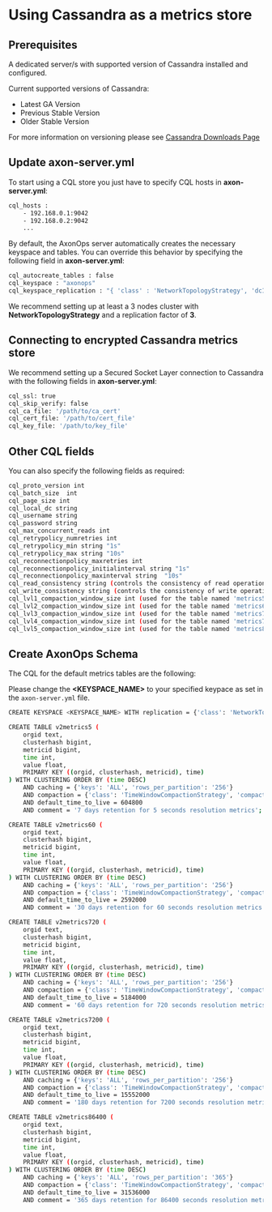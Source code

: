 # Using Cassandra as a metrics store

## Prerequisites

A dedicated server/s with supported version of Cassandra installed and configured.

Current supported versions of Cassandra: 

- Latest GA Version
- Previous Stable Version
- Older Stable Version

For more information on versioning please see [Cassandra Downloads Page](https://cassandra.apache.org/_/download.html)

## Update axon-server.yml

To start using a CQL store you just have to specify CQL hosts in **axon-server.yml**:
``` bash
cql_hosts :
    - 192.168.0.1:9042
    - 192.168.0.2:9042
    ...
```

By default, the AxonOps server automatically creates the necessary keyspace and tables.
You can override this behavior by specifying the following field in **axon-server.yml**:
``` bash
cql_autocreate_tables : false
cql_keyspace : "axonops"
cql_keyspace_replication : "{ 'class' : 'NetworkTopologyStrategy', 'dc1' : 3 }"
```

We recommend setting up at least a 3 nodes cluster with **NetworkTopologyStrategy** and a replication factor of **3**.

## Connecting to encrypted Cassandra metrics store

We recommend setting up a Secured Socket Layer connection to Cassandra with the following fields in **axon-server.yml**:
``` bash
cql_ssl: true
cql_skip_verify: false
cql_ca_file: '/path/to/ca_cert'
cql_cert_file: '/path/to/cert_file'
cql_key_file: '/path/to/key_file'
```

## Other CQL fields

You can also specify the following fields as required:

``` bash
cql_proto_version int                   
cql_batch_size  int                   
cql_page_size int                   
cql_local_dc string                
cql_username string                
cql_password string                
cql_max_concurrent_reads int                   
cql_retrypolicy_numretries int                   
cql_retrypolicy_min string "1s"
cql_retrypolicy_max string "10s"
cql_reconnectionpolicy_maxretries int                   
cql_reconnectionpolicy_initialinterval string "1s"
cql_reconnectionpolicy_maxinterval string  "10s"                     
cql_read_consistency string (controls the consistency of read operations, defaults to LOCAL_ONE)              
cql_write_consistency string (controls the consistency of write operations, defaults to LOCAL_ONE)               
cql_lvl1_compaction_window_size int (used for the table named 'metrics5' when you let axonserver managing the tables automatically)                  
cql_lvl2_compaction_window_size int (used for the table named 'metrics60' when you let axonserver managing the tables automatically)                  
cql_lvl3_compaction_window_size int (used for the table named 'metrics720' when you let axonserver managing the tables automatically)                  
cql_lvl4_compaction_window_size int (used for the table named 'metrics7200' when you let axonserver managing the tables automatically)                  
cql_lvl5_compaction_window_size int (used for the table named 'metrics86400' when you let axonserver managing the tables automatically)                  
```

## Create AxonOps Schema

The CQL for the default metrics tables are the following:

Please change the **&lt;KEYSPACE_NAME&gt;** to your specified keypace as set in the `axon-server.yml` file.

``` bash
CREATE KEYSPACE <KEYSPACE_NAME> WITH replication = {'class': 'NetworkTopologyStrategy', 'dc1': '3'};

CREATE TABLE v2metrics5 (
    orgid text,
    clusterhash bigint,
    metricid bigint,
    time int,
    value float,
    PRIMARY KEY ((orgid, clusterhash, metricid), time)
) WITH CLUSTERING ORDER BY (time DESC)
    AND caching = {'keys': 'ALL', 'rows_per_partition': '256'}
    AND compaction = {'class': 'TimeWindowCompactionStrategy', 'compaction_window_size': '1', 'compaction_window_unit': 'DAYS', 'max_threshold': '32', 'min_threshold': '4'}
    AND default_time_to_live = 604800
    AND comment = '7 days retention for 5 seconds resolution metrics';

CREATE TABLE v2metrics60 (
    orgid text,
    clusterhash bigint,
    metricid bigint,
    time int,
    value float,
    PRIMARY KEY ((orgid, clusterhash, metricid), time)
) WITH CLUSTERING ORDER BY (time DESC)
    AND caching = {'keys': 'ALL', 'rows_per_partition': '256'}
    AND compaction = {'class': 'TimeWindowCompactionStrategy', 'compaction_window_size': '1', 'compaction_window_unit': 'DAYS', 'max_threshold': '32', 'min_threshold': '4'}
    AND default_time_to_live = 2592000
    AND comment = '30 days retention for 60 seconds resolution metrics';

CREATE TABLE v2metrics720 (
    orgid text,
    clusterhash bigint,
    metricid bigint,
    time int,
    value float,
    PRIMARY KEY ((orgid, clusterhash, metricid), time)
) WITH CLUSTERING ORDER BY (time DESC)
    AND caching = {'keys': 'ALL', 'rows_per_partition': '256'}
    AND compaction = {'class': 'TimeWindowCompactionStrategy', 'compaction_window_size': '4', 'compaction_window_unit': 'DAYS', 'max_threshold': '32', 'min_threshold': '4'}
    AND default_time_to_live = 5184000
    AND comment = '60 days retention for 720 seconds resolution metrics';

CREATE TABLE v2metrics7200 (
    orgid text,
    clusterhash bigint,
    metricid bigint,
    time int,
    value float,
    PRIMARY KEY ((orgid, clusterhash, metricid), time)
) WITH CLUSTERING ORDER BY (time DESC)
    AND caching = {'keys': 'ALL', 'rows_per_partition': '256'}
    AND compaction = {'class': 'TimeWindowCompactionStrategy', 'compaction_window_size': '30', 'compaction_window_unit': 'DAYS', 'max_threshold': '32', 'min_threshold': '4'}
    AND default_time_to_live = 15552000
    AND comment = '180 days retention for 7200 seconds resolution metrics';

CREATE TABLE v2metrics86400 (
    orgid text,
    clusterhash bigint,
    metricid bigint,
    time int,
    value float,
    PRIMARY KEY ((orgid, clusterhash, metricid), time)
) WITH CLUSTERING ORDER BY (time DESC)
    AND caching = {'keys': 'ALL', 'rows_per_partition': '365'}
    AND compaction = {'class': 'TimeWindowCompactionStrategy', 'compaction_window_size': '60', 'compaction_window_unit': 'DAYS', 'max_threshold': '32', 'min_threshold': '4'}
    AND default_time_to_live = 31536000
    AND comment = '365 days retention for 86400 seconds resolution metrics';
```
